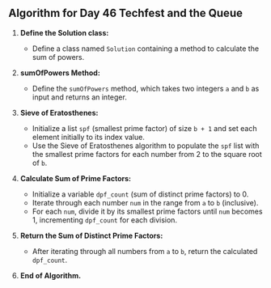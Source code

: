 ## Algorithm for Day 46 **Techfest and the Queue**

1. **Define the Solution class:**
   - Define a class named `Solution` containing a method to calculate the sum of powers.

2. **sumOfPowers Method:**
   - Define the `sumOfPowers` method, which takes two integers `a` and `b` as input and returns an integer.

3. **Sieve of Eratosthenes:**
   - Initialize a list `spf` (smallest prime factor) of size `b + 1` and set each element initially to its index value.
   - Use the Sieve of Eratosthenes algorithm to populate the `spf` list with the smallest prime factors for each number from 2 to the square root of `b`.

4. **Calculate Sum of Prime Factors:**
   - Initialize a variable `dpf_count` (sum of distinct prime factors) to 0.
   - Iterate through each number `num` in the range from `a` to `b` (inclusive).
   - For each `num`, divide it by its smallest prime factors until `num` becomes 1, incrementing `dpf_count` for each division.

5. **Return the Sum of Distinct Prime Factors:**
   - After iterating through all numbers from `a` to `b`, return the calculated `dpf_count`.

6. **End of Algorithm.**

